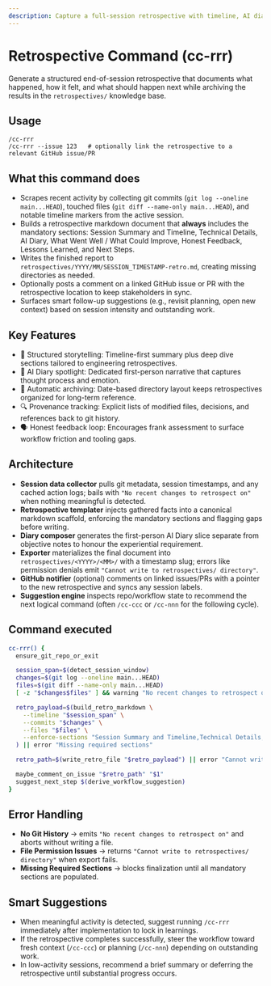 ```yaml
---
description: Capture a full-session retrospective with timeline, AI diary, and actionable follow-through artifacts.
---
```


# Retrospective Command (cc-rrr)

Generate a structured end-of-session retrospective that documents what happened, how it felt, and what should happen next while archiving the results in the `retrospectives/` knowledge base.

## Usage
```
/cc-rrr
/cc-rrr --issue 123   # optionally link the retrospective to a relevant GitHub issue/PR
```

## What this command does

- Scrapes recent activity by collecting git commits (`git log --oneline main...HEAD`), touched files (`git diff --name-only main...HEAD`), and notable timeline markers from the active session.
- Builds a retrospective markdown document that **always** includes the mandatory sections: Session Summary and Timeline, Technical Details, AI Diary, What Went Well / What Could Improve, Honest Feedback, Lessons Learned, and Next Steps.
- Writes the finished report to `retrospectives/YYYY/MM/SESSION_TIMESTAMP-retro.md`, creating missing directories as needed.
- Optionally posts a comment on a linked GitHub issue or PR with the retrospective location to keep stakeholders in sync.
- Surfaces smart follow-up suggestions (e.g., revisit planning, open new context) based on session intensity and outstanding work.

## Key Features

- 🧾 Structured storytelling: Timeline-first summary plus deep dive sections tailored to engineering retrospectives.
- 🧠 AI Diary spotlight: Dedicated first-person narrative that captures thought process and emotion.
- 📂 Automatic archiving: Date-based directory layout keeps retrospectives organized for long-term reference.
- 🔍 Provenance tracking: Explicit lists of modified files, decisions, and references back to git history.
- 🗣️ Honest feedback loop: Encourages frank assessment to surface workflow friction and tooling gaps.

## Architecture

- **Session data collector** pulls git metadata, session timestamps, and any cached action logs; bails with `"No recent changes to retrospect on"` when nothing meaningful is detected.
- **Retrospective templater** injects gathered facts into a canonical markdown scaffold, enforcing the mandatory sections and flagging gaps before writing.
- **Diary composer** generates the first-person AI Diary slice separate from objective notes to honour the experiential requirement.
- **Exporter** materializes the final document into `retrospectives/<YYYY>/<MM>/` with a timestamp slug; errors like permission denials emit `"Cannot write to retrospectives/ directory"`.
- **GitHub notifier** (optional) comments on linked issues/PRs with a pointer to the new retrospective and syncs any session labels.
- **Suggestion engine** inspects repo/workflow state to recommend the next logical command (often `/cc-ccc` or `/cc-nnn` for the following cycle).

## Command executed
```bash
cc-rrr() {
  ensure_git_repo_or_exit

  session_span=$(detect_session_window)
  changes=$(git log --oneline main...HEAD)
  files=$(git diff --name-only main...HEAD)
  [ -z "$changes$files" ] && warning "No recent changes to retrospect on" && return 1

  retro_payload=$(build_retro_markdown \
    --timeline "$session_span" \
    --commits "$changes" \
    --files "$files" \
    --enforce-sections "Session Summary and Timeline,Technical Details,AI Diary,What Went Well / What Could Improve,Honest Feedback,Lessons Learned,Next Steps" \
  ) || error "Missing required sections"

  retro_path=$(write_retro_file "$retro_payload") || error "Cannot write to retrospectives/ directory"

  maybe_comment_on_issue "$retro_path" "$1"
  suggest_next_step $(derive_workflow_suggestion)
}
```

## Error Handling

- **No Git History** → emits `"No recent changes to retrospect on"` and aborts without writing a file.
- **File Permission Issues** → returns `"Cannot write to retrospectives/ directory"` when export fails.
- **Missing Required Sections** → blocks finalization until all mandatory sections are populated.

## Smart Suggestions

- When meaningful activity is detected, suggest running `/cc-rrr` immediately after implementation to lock in learnings.
- If the retrospective completes successfully, steer the workflow toward fresh context (`/cc-ccc`) or planning (`/cc-nnn`) depending on outstanding work.
- In low-activity sessions, recommend a brief summary or deferring the retrospective until substantial progress occurs.
